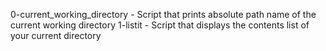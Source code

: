 0-current_working_directory - Script that prints absolute path name of the current working directory
1-listit - Script that displays the contents list of your current directory
